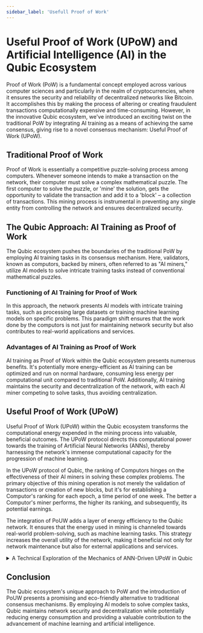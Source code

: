 ```yaml
---
sidebar_label: 'Usefull Proof of Work'
---
```


# Useful Proof of Work (UPoW) and Artificial Intelligence (AI) in the Qubic Ecosystem

Proof of Work (PoW) is a fundamental concept employed across various computer sciences and particularly in the realm of cryptocurrencies, where it ensures the security and reliability of decentralized networks like Bitcoin. It accomplishes this by making the process of altering or creating fraudulent transactions computationally expensive and time-consuming. However, in the innovative Qubic ecosystem, we've introduced an exciting twist on the traditional PoW by integrating AI training as a means of achieving the same consensus, giving rise to a novel consensus mechanism: Useful Proof of Work (UPoW).

## Traditional Proof of Work
Proof of Work is essentially a competitive puzzle-solving process among computers. Whenever someone intends to make a transaction on the network, their computer must solve a complex mathematical puzzle. The first computer to solve the puzzle, or 'mine' the solution, gets the opportunity to validate the transaction and add it to a 'block' – a collection of transactions. This mining process is instrumental in preventing any single entity from controlling the network and ensures decentralized security.

## The Qubic Approach: AI Training as Proof of Work
The Qubic ecosystem pushes the boundaries of the traditional PoW by employing AI training tasks in its consensus mechanism. Here, validators, known as computors, backed by miners, often referred to as "AI miners," utilize AI models to solve intricate training tasks instead of conventional mathematical puzzles.

### Functioning of AI Training for Proof of Work
In this approach, the network presents AI models with intricate training tasks, such as processing large datasets or training machine learning models on specific problems. This paradigm shift ensures that the work done by the computors is not just for maintaining network security but also contributes to real-world applications and services.

### Advantages of AI Training as Proof of Work
AI training as Proof of Work within the Qubic ecosystem presents numerous benefits. It's potentially more energy-efficient as AI training can be optimized and run on normal hardware, consuming less energy per computational unit compared to traditional PoW. Additionally, AI training maintains the security and decentralization of the network, with each AI miner competing to solve tasks, thus avoiding centralization.


## Useful Proof of Work (UPoW)
Useful Proof of Work (UPoW) within the Qubic ecosystem transforms the computational energy expended in the mining process into valuable, beneficial outcomes. The UPoW protocol directs this computational power towards the training of Artificial Neural Networks (ANNs), thereby harnessing the network's immense computational capacity for the progression of machine learning.

In the UPoW protocol of Qubic, the ranking of Computors hinges on the effectiveness of their AI miners in solving these complex problems. The primary objective of this mining operation is not merely the validation of transactions or creation of new blocks, but it's for establishing a Computor's ranking for each epoch, a time period of one week. The better a Computor's miner performs, the higher its ranking, and subsequently, its potential earnings.

The integration of PoUW adds a layer of energy efficiency to the Qubic network. It ensures that the energy used in mining is channeled towards real-world problem-solving, such as machine learning tasks. This strategy increases the overall utility of the network, making it beneficial not only for network maintenance but also for external applications and services.


<details>
    <summary>A Technical Exploration of the Mechanics of ANN-Driven UPoW in Qubic</summary>
    <div>
        <p>In Qubic, we take a unique approach to mining through our 'Useful Proof of Work' (UPoW) system. A fundamental component of this approach is the utilization of artificial neural networks (ANNs), a model inspired by the human brain's own network of neurons.
        </p>
        <p>Since the inception of ANNs, the objective has been to replicate the complexity and functionality of the human brain as closely as possible. While some researchers have chosen to mimic the sophisticated neuron activation function, which requires intricate mathematical models, we have focused on replicating the structural changes that occur in a developing brain.
        </p>
        <p>If you think back to the early years of life, you'll realize that while the basic functionality of neurons remained the same, your mental abilities greatly improved. This development can largely be attributed to the increase in connections between neurons.
        </p>
        <p>Research suggests that initializing an ANN with random parameters results in an entity possessing some primitive cognitive function. In fact, an ANN where all neurons are interconnected already has some degree of memory and intellect. The process of improving an ANN is actually a process of eliminating connections - up to a point. There's a 'sweet spot' where an ANN of a certain size demonstrates the best intellectual abilities. Beyond this point, further elimination of connections leads to degradation.
        </p>
        <p>In Qubic, miners don't follow a path of destruction but instead generate ANNs with a random structure of connections. These parameters are changed, and <a href="/learn/aigarth">Aigarth</a> analyzes the properties of the ANNs. The current stage involves collecting samples and trying to discern patterns that may provide insight into the future direction of development. This process reflects Qubic's unique approach to utilizing ANNs and creates a mining process that is not only computationally challenging but also contributes to the development of these neural networks.
        </p>
    </div>
</details>

## Conclusion

The Qubic ecosystem's unique approach to PoW and the introduction of PoUW presents a promising and eco-friendly alternative to traditional consensus mechanisms. By employing AI models to solve complex tasks, Qubic maintains network security and decentralization while potentially reducing energy consumption and providing a valuable contribution to the advancement of machine learning and artificial intelligence.